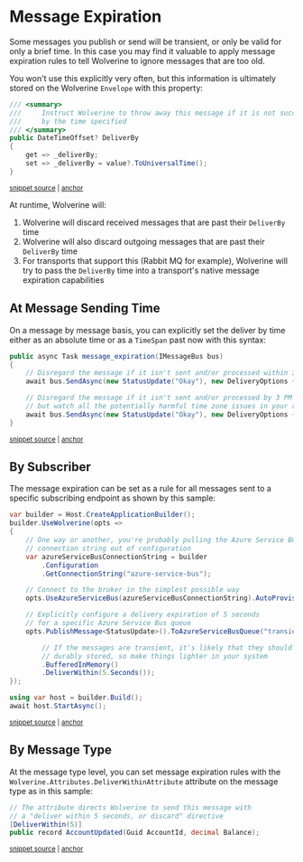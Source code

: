 # Message Expiration

Some messages you publish or send will be transient, or only be valid for only a brief time. In this case
you may find it valuable to apply message expiration rules to tell Wolverine to ignore messages that are
too old.

You won't use this explicitly very often, but this information is ultimately stored on the Wolverine `Envelope` with
this property:

<!-- snippet: sample_envelope_deliver_by_property -->
<a id='snippet-sample_envelope_deliver_by_property'></a>
```cs
/// <summary>
///     Instruct Wolverine to throw away this message if it is not successfully sent and processed
///     by the time specified
/// </summary>
public DateTimeOffset? DeliverBy
{
    get => _deliverBy;
    set => _deliverBy = value?.ToUniversalTime();
}
```
<sup><a href='https://github.com/JasperFx/wolverine/blob/main/src/Wolverine/Envelope.cs#L57-L69' title='Snippet source file'>snippet source</a> | <a href='#snippet-sample_envelope_deliver_by_property' title='Start of snippet'>anchor</a></sup>
<!-- endSnippet -->

At runtime, Wolverine will:

1. Wolverine will discard received messages that are past their `DeliverBy` time 
2. Wolverine will also discard outgoing messages that are past their `DeliverBy` time
3. For transports that support this (Rabbit MQ for example), Wolverine will try to pass the `DeliverBy` time into a transport's native message expiration capabilities

## At Message Sending Time

On a message by message basis, you can explicitly set the deliver by time either as an absolute time or as a `TimeSpan` past now
with this syntax:

<!-- snippet: sample_message_expiration_by_message -->
<a id='snippet-sample_message_expiration_by_message'></a>
```cs
public async Task message_expiration(IMessageBus bus)
{
    // Disregard the message if it isn't sent and/or processed within 3 seconds from now
    await bus.SendAsync(new StatusUpdate("Okay"), new DeliveryOptions { DeliverWithin = 3.Seconds() });

    // Disregard the message if it isn't sent and/or processed by 3 PM today
    // but watch all the potentially harmful time zone issues in your real code that I'm ignoring here!
    await bus.SendAsync(new StatusUpdate("Okay"), new DeliveryOptions { DeliverBy = DateTime.Today.AddHours(15) });
}
```
<sup><a href='https://github.com/JasperFx/wolverine/blob/main/src/Transports/Azure/Wolverine.AzureServiceBus.Tests/DocumentationSamples.cs#L447-L459' title='Snippet source file'>snippet source</a> | <a href='#snippet-sample_message_expiration_by_message' title='Start of snippet'>anchor</a></sup>
<!-- endSnippet -->

## By Subscriber

The message expiration can be set as a rule for all messages sent to a specific subscribing endpoint as shown by
this sample:

<!-- snippet: sample_delivery_expiration_rules_per_subscriber -->
<a id='snippet-sample_delivery_expiration_rules_per_subscriber'></a>
```cs
var builder = Host.CreateApplicationBuilder();
builder.UseWolverine(opts =>
{
    // One way or another, you're probably pulling the Azure Service Bus
    // connection string out of configuration
    var azureServiceBusConnectionString = builder
        .Configuration
        .GetConnectionString("azure-service-bus");

    // Connect to the broker in the simplest possible way
    opts.UseAzureServiceBus(azureServiceBusConnectionString).AutoProvision();

    // Explicitly configure a delivery expiration of 5 seconds
    // for a specific Azure Service Bus queue
    opts.PublishMessage<StatusUpdate>().ToAzureServiceBusQueue("transient")

        // If the messages are transient, it's likely that they should not be
        // durably stored, so make things lighter in your system
        .BufferedInMemory()
        .DeliverWithin(5.Seconds());
});

using var host = builder.Build();
await host.StartAsync();
```
<sup><a href='https://github.com/JasperFx/wolverine/blob/main/src/Transports/Azure/Wolverine.AzureServiceBus.Tests/DocumentationSamples.cs#L284-L311' title='Snippet source file'>snippet source</a> | <a href='#snippet-sample_delivery_expiration_rules_per_subscriber' title='Start of snippet'>anchor</a></sup>
<!-- endSnippet -->

## By Message Type

At the message type level, you can set message expiration rules with the `Wolverine.Attributes.DeliverWithinAttribute` attribute
on the message type as in this sample:

<!-- snippet: sample_using_deliver_within_attribute -->
<a id='snippet-sample_using_deliver_within_attribute'></a>
```cs
// The attribute directs Wolverine to send this message with
// a "deliver within 5 seconds, or discard" directive
[DeliverWithin(5)]
public record AccountUpdated(Guid AccountId, decimal Balance);
```
<sup><a href='https://github.com/JasperFx/wolverine/blob/main/src/Samples/Middleware/AppWithMiddleware/Account.cs#L164-L171' title='Snippet source file'>snippet source</a> | <a href='#snippet-sample_using_deliver_within_attribute' title='Start of snippet'>anchor</a></sup>
<!-- endSnippet -->

